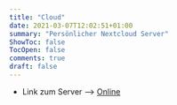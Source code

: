 ```yaml
---
title: "Cloud"
date: 2021-03-07T12:02:51+01:00
summary: "Persönlicher Nextcloud Server"
ShowToc: false
TocOpen: false
comments: true
draft: false
---
```


+ Link zum Server --> [Online](https://lxcloud.derchef.site)
